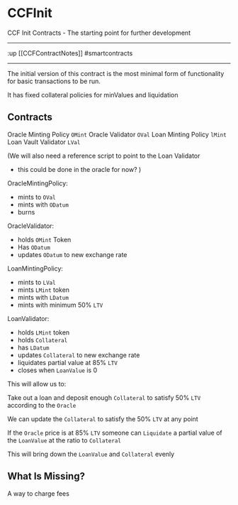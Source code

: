 # CCFInit

CCF Init Contracts - The starting point for further development

---

:up [[CCFContractNotes]]
#smartcontracts

---

The initial version of this contract is the most minimal form of functionality for 
basic transactions to be run.

It has fixed collateral policies for minValues and liquidation

## Contracts

Oracle Minting Policy `OMint`
Oracle Validator `OVal`
Loan Minting Policy `lMint`
Loan Vault Validator `LVal`

(We will also need a reference script to point to the Loan Validator
  - this could be done in the oracle for now?
)

OracleMintingPolicy:
- mints to `OVal`
- mints with `ODatum`
- burns

OracleValidator:
- holds `OMint` Token
- Has `ODatum`
- updates `ODatum` to new exchange rate

LoanMintingPolicy:
- mints to `LVal` 
- mints `LMint` token
- mints with `LDatum` 
- mints with minimum 50% `LTV` 

LoanValidator:
- holds `LMint` token
- holds `Collateral`
- has `LDatum`
- updates `Collateral` to new exchange rate
- liquidates partial value at 85% `LTV`
- closes when `LoanValue` is 0

This will allow us to:

Take out a loan and deposit enough `Collateral` to satisfy 50% `LTV` according to
the `Oracle`

We can update the `Collateral` to satisfy the 50% `LTV` at any point

If the `Oracle` price is at 85% `LTV` someone can `Liquidate` a partial value of the
`LoanValue` at the ratio to `Collateral`

This will bring down the `LoanValue` and `Collateral` evenly

## What Is Missing?

A way to charge fees
